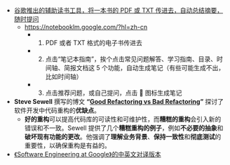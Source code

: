 - [谷歌推出的辅助读书工具，将一本书的 PDF 或 TXT 传进去，自动总结摘要，随时提问](https://x.com/vista8/status/1824272372490441162)
	- https://notebooklm.google.com/?hl=zh-cn
		- 1. PDF 或者 TXT 格式的电子书传进去
		- 2. 点击“笔记本指南”，挨个点击常见问题解答、学习指南、目录、时间轴、简报文档这 5 个功能，自动生成笔记（有些可能生成不出，比如时间轴）
		- 3. 点击推荐问题，或自己提问，点击 📌 图标生成笔记
- **Steve Sewell** 撰写的博文 **“[Good Refactoring vs Bad Refactoring](https://www.builder.io/blog/good-vs-bad-refactoring)”** 探讨了软件开发中代码重构的**优缺点**。
	- **好的重构**可以提高代码库的可读性和可维护性，而**糟糕的重构**会引入新的错误和不一致。Sewell 提供了几个**糟糕重构的例子**，例如**不必要的抽象**和**破坏现有功能的更改**。他强调了**理解业务背景**、**保持一致性**和**彻底测试**的重要性，以确保重构是有益的。
- [《Software Engineering at Google》的中英文对译版本](https://qiangmzsx.github.io/Software-Engineering-at-Google/#/?id=software-engineering-at-google)